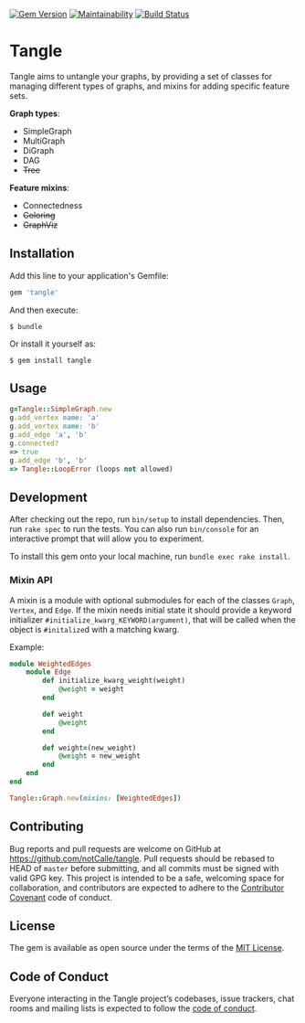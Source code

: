 [![Gem Version](https://badge.fury.io/rb/tangle.svg)](https://badge.fury.io/rb/tangle) [![Maintainability](https://api.codeclimate.com/v1/badges/0d92a4d05b6bb5c06dce/maintainability)](https://codeclimate.com/github/notCalle/ruby-tangle/maintainability)
[![Build Status](https://dev.azure.com/notCalle/GitHub%20CI/_apis/build/status/notCalle.ruby-tangle)](https://dev.azure.com/notCalle/GitHub%20CI/_build/latest?definitionId=2)

# Tangle

Tangle aims to untangle your graphs, by providing a set of classes for managing different types of graphs, and mixins for adding specific feature sets.

**Graph types**:
 * SimpleGraph
 * MultiGraph
 * DiGraph
 * DAG
 * ~~Tree~~

**Feature mixins**:
 * Connectedness
 * ~~Coloring~~
 * ~~GraphViz~~

## Installation

Add this line to your application's Gemfile:

```ruby
gem 'tangle'
```

And then execute:

    $ bundle

Or install it yourself as:

    $ gem install tangle

## Usage

```ruby
g=Tangle::SimpleGraph.new
g.add_vertex name: 'a'
g.add_vertex name: 'b'
g.add_edge 'a', 'b'
g.connected?
=> true
g.add_edge 'b', 'b'
=> Tangle::LoopError (loops not allowed)
```

## Development

After checking out the repo, run `bin/setup` to install dependencies. Then, run `rake spec` to run the tests. You can also run `bin/console` for an interactive prompt that will allow you to experiment.

To install this gem onto your local machine, run `bundle exec rake install`.

### Mixin API

A mixin is a module with optional submodules for each of the classes
`Graph`, `Vertex`, and `Edge`. If the mixin needs initial state it
should provide a keyword initializer `#initialize_kwarg_KEYWORD(argument)`,
that will be called when the object is `#initalize`d with a matching kwarg.

Example:
```ruby
module WeightedEdges
	module Edge
		def initialize_kwarg_weight(weight)
			@weight = weight
		end

		def weight
			@weight
		end

		def weight=(new_weight)
			@weight = new_weight
		end
	end
end

Tangle::Graph.new(mixins: [WeightedEdges])
```

## Contributing

Bug reports and pull requests are welcome on GitHub at https://github.com/notCalle/tangle. Pull requests should be rebased to HEAD of `master` before submitting, and all commits must be signed with valid GPG key. This project is intended to be a safe, welcoming space for collaboration, and contributors are expected to adhere to the [Contributor Covenant](http://contributor-covenant.org) code of conduct.

## License

The gem is available as open source under the terms of the [MIT License](https://opensource.org/licenses/MIT).

## Code of Conduct

Everyone interacting in the Tangle project’s codebases, issue trackers, chat rooms and mailing lists is expected to follow the [code of conduct](https://github.com/notCalle/tangle/blob/master/CODE_OF_CONDUCT.md).
